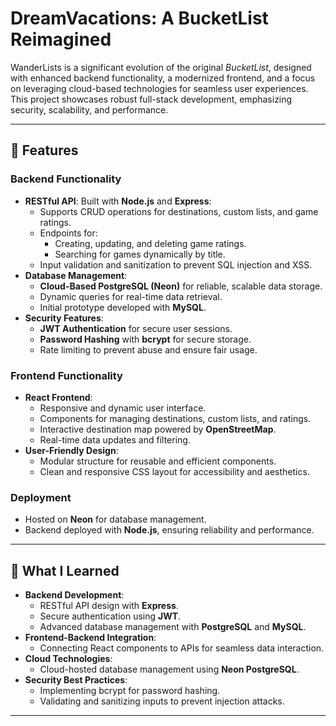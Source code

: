 # DreamVacations: A BucketList Reimagined

WanderLists is a significant evolution of the original *BucketList*, designed with enhanced backend functionality, a modernized frontend, and a focus on leveraging cloud-based technologies for seamless user experiences. This project showcases robust full-stack development, emphasizing security, scalability, and performance.

---

## 🚀 Features

### Backend Functionality
- **RESTful API**: Built with **Node.js** and **Express**:
  - Supports CRUD operations for destinations, custom lists, and game ratings.
  - Endpoints for:
    - Creating, updating, and deleting game ratings.
    - Searching for games dynamically by title.
  - Input validation and sanitization to prevent SQL injection and XSS.
- **Database Management**:
  - **Cloud-Based PostgreSQL (Neon)** for reliable, scalable data storage.
  - Dynamic queries for real-time data retrieval.
  - Initial prototype developed with **MySQL**.
- **Security Features**:
  - **JWT Authentication** for secure user sessions.
  - **Password Hashing** with **bcrypt** for secure storage.
  - Rate limiting to prevent abuse and ensure fair usage.

### Frontend Functionality
- **React Frontend**:
  - Responsive and dynamic user interface.
  - Components for managing destinations, custom lists, and ratings.
  - Interactive destination map powered by **OpenStreetMap**.
  - Real-time data updates and filtering.
- **User-Friendly Design**:
  - Modular structure for reusable and efficient components.
  - Clean and responsive CSS layout for accessibility and aesthetics.

### Deployment
- Hosted on **Neon** for database management.
- Backend deployed with **Node.js**, ensuring reliability and performance.

---

## 🧠 What I Learned
- **Backend Development**:
  - RESTful API design with **Express**.
  - Secure authentication using **JWT**.
  - Advanced database management with **PostgreSQL** and **MySQL**.
- **Frontend-Backend Integration**:
  - Connecting React components to APIs for seamless data interaction.
- **Cloud Technologies**:
  - Cloud-hosted database management using **Neon PostgreSQL**.
- **Security Best Practices**:
  - Implementing bcrypt for password hashing.
  - Validating and sanitizing inputs to prevent injection attacks.

---
